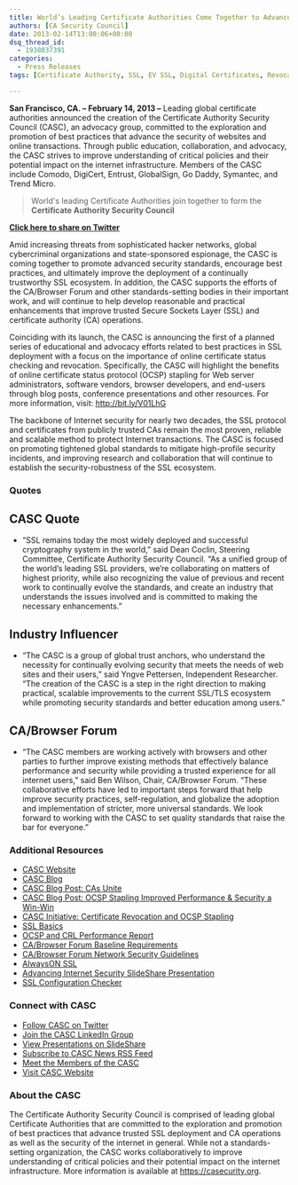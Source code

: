 ```yaml
---
title: World’s Leading Certificate Authorities Come Together to Advance Internet Security and the Trusted SSL Ecosystem
authors: [CA Security Council]
date: 2013-02-14T13:00:06+00:00
dsq_thread_id:
  - 1938037391
categories:
  - Press Releases
tags: [Certificate Authority, SSL, EV SSL, Digital Certificates, Revocation, OCSP Stapling]

---
```

**San Francisco, CA. &ndash; February 14, 2013 &ndash;** Leading global certificate authorities announced the creation of the Certificate Authority Security Council (CASC), an advocacy group, committed to the exploration and promotion of best practices that advance the security of websites and online transactions. Through public education, collaboration, and advocacy, the CASC strives to improve understanding of critical policies and their potential impact on the internet infrastructure. Members of the CASC include Comodo, DigiCert, Entrust, GlobalSign, Go Daddy, Symantec, and Trend Micro. 

> World's leading Certificate Authorities join together to form the **Certificate Authority Security Council**

[**Click here to share on Twitter**][1]

Amid increasing threats from sophisticated hacker networks, global cybercriminal organizations and state-sponsored espionage, the CASC is coming together to promote advanced security standards, encourage best practices, and ultimately improve the deployment of a continually trustworthy SSL ecosystem. In addition, the CASC supports the efforts of the CA/Browser Forum and other standards-setting bodies in their important work, and will continue to help develop reasonable and practical enhancements that improve trusted Secure Sockets Layer (SSL) and certificate authority (CA) operations.

Coinciding with its launch, the CASC is announcing the first of a planned series of educational and advocacy efforts related to best practices in SSL deployment with a focus on the importance of online certificate status checking and revocation. Specifically, the CASC will highlight the benefits of online certificate status protocol (OCSP) stapling for Web server administrators, software vendors, browser developers, and end-users through blog posts, conference presentations and other resources. For more information, visit: <http://bit.ly/V01LhG>

The backbone of Internet security for nearly two decades, the SSL protocol and certificates from publicly trusted CAs remain the most proven, reliable and scalable method to protect Internet transactions. The CASC is focused on promoting tightened global standards to mitigate high-profile security incidents, and improving research and collaboration that will continue to establish the security-robustness of the SSL ecosystem. 

### Quotes

## CASC Quote

  * &ldquo;SSL remains today the most widely deployed and successful cryptography system in the world,&rdquo; said Dean Coclin, Steering Committee, Certificate Authority Security Council. &ldquo;As a unified group of the world&rsquo;s leading SSL providers, we&rsquo;re collaborating on matters of highest priority, while also recognizing the value of previous and recent work to continually evolve the standards, and create an industry that understands the issues involved and is committed to making the necessary enhancements.&rdquo; 

## Industry Influencer

  * &ldquo;The CASC is a group of global trust anchors, who understand the necessity for continually evolving security that meets the needs of web sites and their users,&rdquo; said Yngve Pettersen, Independent Researcher. &ldquo;The creation of the CASC is a step in the right direction to making practical, scalable improvements to the current SSL/TLS ecosystem while promoting security standards and better education among users.&rdquo;

## CA/Browser Forum

  * &ldquo;The CASC members are working actively with browsers and other parties to further improve existing methods that effectively balance performance and security while providing a trusted experience for all internet users,&rdquo; said Ben Wilson, Chair, CA/Browser Forum. &ldquo;These collaborative efforts have led to important steps forward that help improve security practices, self-regulation, and globalize the adoption and implementation of stricter, more universal standards. We look forward to working with the CASC to set quality standards that raise the bar for everyone.&rdquo;

### Additional Resources

  * [CASC Website][2]
  * [CASC Blog][3]
  * [CASC Blog Post: CAs Unite][4]
  * [CASC Blog Post: OCSP Stapling Improved Performance & Security a Win-Win][5]
  * [CASC Initiative: Certificate Revocation and OCSP Stapling][6]
  * [SSL Basics][7]
  * [OCSP and CRL Performance Report][8]
  * [CA/Browser Forum Baseline Requirements][9]
  * [CA/Browser Forum Network Security Guidelines][10]
  * [AlwaysON SSL][11]
  * [Advancing Internet Security SlideShare Presentation][12]
  * [SSL Configuration Checker][13]

### Connect with CASC

  * [Follow CASC on Twitter][14]
  * [Join the CASC LinkedIn Group][15]
  * [View Presentations on SlideShare][16]
  * [Subscribe to CASC News RSS Feed][17]
  * [Meet the Members of the CASC][18]
  * [Visit CASC Website][2]

### About the CASC

The Certificate Authority Security Council is comprised of leading global Certificate Authorities that are committed to the exploration and promotion of best practices that advance trusted SSL deployment and CA operations as well as the security of the internet in general. While not a standards-setting organization, the CASC works collaboratively to improve understanding of critical policies and their potential impact on the internet infrastructure. More information is available at <https://casecurity.org>.


 [1]: http://bit.ly/XLX7QP
 [2]: http://bit.ly/VQCIZc
 [3]: http://bit.ly/12H8EX9
 [4]: http://bit.ly/XLXMld
 [5]: http://bit.ly/12h0SU2
 [6]: http://bit.ly/V01LhG
 [7]: http://bit.ly/WfugEN
 [8]: http://bit.ly/WVE1rG
 [9]: http://bit.ly/WVE32W
 [10]: http://bit.ly/XE39mt
 [11]: http://bit.ly/WVE6f3
 [12]: http://slidesha.re/X8RavP
 [13]: http://bit.ly/Y9ryhB
 [14]: http://bit.ly/X3x9XB
 [15]: http://linkd.in/VSTWdR
 [16]: http://slidesha.re/Ye2dFf
 [17]: http://bit.ly/XE3xRS
 [18]: http://bit.ly/YXYhcP